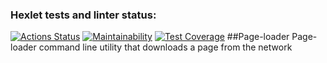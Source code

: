 ### Hexlet tests and linter status:
[![Actions Status](https://github.com/vvnezapnopwnz/backend-project-lvl3/workflows/hexlet-check/badge.svg)](https://github.com/vvnezapnopwnz/backend-project-lvl3/actions)
[![Maintainability](https://api.codeclimate.com/v1/badges/d34878b4996d30485177/maintainability)](https://codeclimate.com/github/vvnezapnopwnz/backend-project-lvl3/maintainability)
[![Test Coverage](https://api.codeclimate.com/v1/badges/d34878b4996d30485177/test_coverage)](https://codeclimate.com/github/vvnezapnopwnz/backend-project-lvl3/test_coverage)
##Page-loader
Page-loader command line utility that downloads a page from the network 